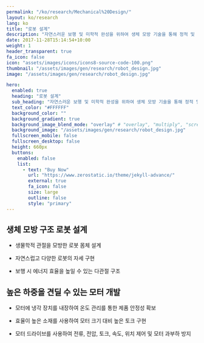 ```yaml
---
permalink: "/ko/research/Mechanical%20Design/"
layout: ko/research
lang: ko
title: "로봇 설계"
description: "자연스러운 보행 및 미학적 완성을 위하여 생체 모방 기술을 통해 정적 및 동적 구조 설계를 합니다."
date: 2017-11-28T15:14:54+10:00
weight: 1
header_transparent: true
fa_icon: false
icon: "assets/images/icons/icons8-source-code-100.png"
thumbnail: "/assets/images/gen/research/robot_design.jpg"
image: "/assets/images/gen/research/robot_design.jpg"

hero:
  enabled: true
  heading: "로봇 설계"
  sub_heading: "자연스러운 보행 및 미학적 완성을 위하여 생체 모방 기술을 통해 정적 및 동적 구조 설계를 합니다."
  text_color: "#FFFFFF"
  background_color: ""
  background_gradient: true
  background_image_blend_mode: "overlay" # "overlay", "multiply", "screen"
  background_image: "/assets/images/gen/research/robot_design.jpg"
  fullscreen_mobile: false
  fullscreen_desktop: false
  height: 660px
  buttons:
    enabled: false
    list:
      - text: "Buy Now"
        url: "https://www.zerostatic.io/theme/jekyll-advance/"
        external: true
        fa_icon: false
        size: large
        outline: false
        style: "primary"
---
```


## 생체 모방 구조 로봇 설계
  - 생물학적 관절을 모방한 로봇 몸체 설계

  - 자연스럽고 다양한 로봇의 자세 구현

  - 보행 시 에너지 효율을 높일 수 있는 다관절 구조

## 높은 하중을 견딜 수 있는 모터 개발
  - 모터에 냉각 장치를 내장하여 온도 관리를 통한 제품 안정성 확보

  - 효율이 높은 소재를 사용하여 모터 크기 대비 높은 토크 구현

  - 모터 드라이브를 사용하여 전류, 전압, 토크, 속도, 위치 제어 및 모터 과부하 방지